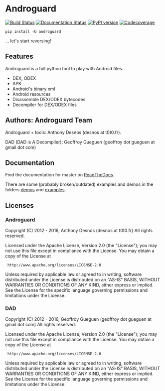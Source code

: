 # Androguard

[![Build Status](https://travis-ci.org/androguard/androguard.svg?branch=master)](https://travis-ci.org/androguard/androguard)
[![Documentation Status](https://readthedocs.org/projects/androguard/badge/?version=latest)](http://androguard.readthedocs.io/en/latest/?badge=latest)
[![PyPI version](https://badge.fury.io/py/androguard.svg)](https://badge.fury.io/py/androguard)
[![Codecoverage](https://codecov.io/gh/androguard/androguard/branch/master/graph/badge.svg)](https://codecov.io/gh/androguard/androguard/)

```
pip install -U androguard
```
... let's start reversing!

## Features

Androguard is a full python tool to play with Android files.

* DEX, ODEX
* APK
* Android's binary xml
* Android resources
* Disassemble DEX/ODEX bytecodes
* Decompiler for DEX/ODEX files

## Authors: Androguard Team

Androguard + tools: Anthony Desnos (desnos at t0t0.fr).

DAD (DAD is A Decompiler): Geoffroy Gueguen (geoffroy dot gueguen at gmail dot com)

## Documentation

Find the documentation for master on [ReadTheDocs](http://androguard.readthedocs.io/en/latest/).

There are some (probably broken/outdated) examples and demos in the folders [demos](https://github.com/androguard/androguard/tree/master/demos) and [examples](https://github.com/androguard/androguard/tree/master/examples).


## Licenses

### Androguard

Copyright (C) 2012 - 2016, Anthony Desnos (desnos at t0t0.fr)
All rights reserved.

Licensed under the Apache License, Version 2.0 (the "License");
you may not use this file except in compliance with the License.
You may obtain a copy of the License at

     http://www.apache.org/licenses/LICENSE-2.0

Unless required by applicable law or agreed to in writing, software
distributed under the License is distributed on an "AS-IS" BASIS,
WITHOUT WARRANTIES OR CONDITIONS OF ANY KIND, either express or implied.
See the License for the specific language governing permissions and
limitations under the License.

### DAD

Copyright (C) 2012 - 2016, Geoffroy Gueguen (geoffroy dot gueguen at gmail dot com)
All rights reserved.

Licensed under the Apache License, Version 2.0 (the "License");
you may not use this file except in compliance with the License.
You may obtain a copy of the License at

     http://www.apache.org/licenses/LICENSE-2.0

Unless required by applicable law or agreed to in writing, software
distributed under the License is distributed on an "AS-IS" BASIS,
WITHOUT WARRANTIES OR CONDITIONS OF ANY KIND, either express or implied.
See the License for the specific language governing permissions and
limitations under the License.
